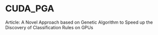 # CUDA_PGA
 Article: A Novel Approach based on Genetic Algorithm to Speed up the Discovery of Classification Rules on GPUs
